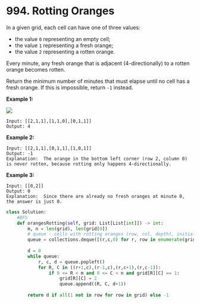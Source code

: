 # 994. Rotting Oranges

In a given grid, each cell can have one of three values:

* the value `0` representing an empty cell;
* the value `1` representing a fresh orange;
* the value `2` representing a rotten orange.

Every minute, any fresh orange that is adjacent \(4-directionally\) to a rotten orange becomes rotten.

Return the minimum number of minutes that must elapse until no cell has a fresh orange.  If this is impossible, return `-1` instead.

**Example 1:**

![](https://assets.leetcode.com/uploads/2019/02/16/oranges.png)

```text
Input: [[2,1,1],[1,1,0],[0,1,1]]
Output: 4
```

**Example 2:**

```text
Input: [[2,1,1],[0,1,1],[1,0,1]]
Output: -1
Explanation:  The orange in the bottom left corner (row 2, column 0) is never rotten, because rotting only happens 4-directionally.
```

**Example 3:**

```text
Input: [[0,2]]
Output: 0
Explanation:  Since there are already no fresh oranges at minute 0, the answer is just 0.
```

```python
class Solution:
    #BFS
    def orangesRotting(self, grid: List[List[int]]) -> int:
        m, n = len(grid), len(grid[0])
        # queue - cells with rotting oranges (row, col, depth), initialized
        queue = collections.deque([(r,c,0) for r, row in enumerate(grid) for c, val in enumerate(row) if val == 2])
        
        d = 0
        while queue:
            r, c, d = queue.popleft()
            for R, C in ((r+1,c),(r-1,c),(r,c+1),(r,c-1)):
                if 0 <= R < m and 0 <= C < n and grid[R][C] == 1:
                    grid[R][C] = 2
                    queue.append((R, C, d+1))
        
        return d if all(1 not in row for row in grid) else -1
```

